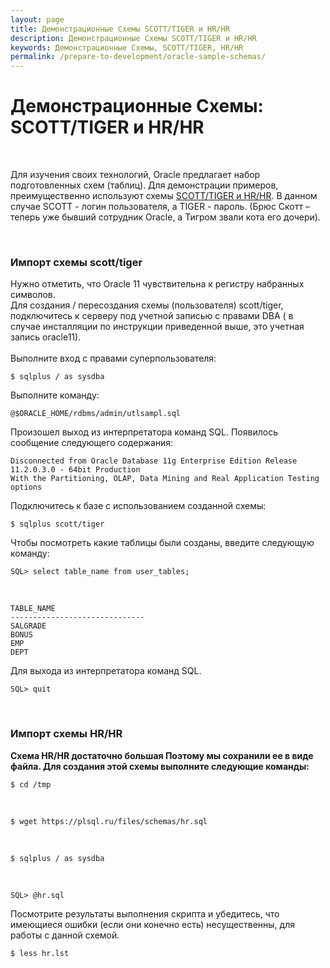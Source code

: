 ```yaml
---
layout: page
title: Демонстрационные Схемы SCOTT/TIGER и HR/HR
description: Демонстрационные Схемы SCOTT/TIGER и HR/HR
keywords: Демонстрационные Схемы, SCOTT/TIGER, HR/HR
permalink: /prepare-to-development/oracle-sample-schemas/
---
```


# Демонстрационные Схемы: SCOTT/TIGER и HR/HR

<br/>

<p>Для изучения своих технологий, Oracle предлагает набор подготовленных схем (таблиц). Для демонстрации примеров, преимущественно используют схемы <a href="http://odba.ru/showthread.php?t=298">SCOTT/TIGER и HR/HR</a>. В данном случае SCOTT - логин пользователя, а TIGER - пароль. (Брюс Скотт – теперь уже бывший сотрудник Oracle, а Тигром звали кота его дочери).</p>

<br/>
<h3>Импорт схемы scott/tiger</h3>

Нужно отметить, что Oracle 11 чувствительна к регистру набранных символов.
<br/>
Для создания / пересоздания схемы (пользователя) scott/tiger, подключитесь к серверу под учетной записью с правами DBA ( в случае инсталляции по инструкции приведенной выше, это учетная запись oracle11).
<br/><br/>
Выполните вход с правами суперпользователя:<br/>

    $ sqlplus / as sysdba

Выполните команду:

    @$ORACLE_HOME/rdbms/admin/utlsampl.sql

Произошел выход из интерпретатора команд SQL. Появилось сообщение следующего содержания:

    Disconnected from Oracle Database 11g Enterprise Edition Release 11.2.0.3.0 - 64bit Production
    With the Partitioning, OLAP, Data Mining and Real Application Testing options

Подключитесь к базе с использованием созданной схемы:

    $ sqlplus scott/tiger

Чтобы посмотреть какие таблицы были созданы, введите следующую команду:

    SQL> select table_name from user_tables;

<br/>

    TABLE_NAME
    ------------------------------
    SALGRADE
    BONUS
    EMP
    DEPT

Для выхода из интерпретатора команд SQL.<br/>

    SQL> quit

<br/>
<h3>Импорт схемы HR/HR</h3>

<strong> Схема HR/HR достаточно большая Поэтому мы сохранили ее в виде файла.
Для создания этой схемы выполните следующие команды: </strong>

    $ cd /tmp

<br/>

    $ wget https://plsql.ru/files/schemas/hr.sql

<br/>

    $ sqlplus / as sysdba

<br/>

    SQL> @hr.sql

Посмотрите результаты выполнения скрипта и убедитесь, что имеющиеся ошибки (если они конечно есть) несущественны, для работы с данной схемой.

    $ less hr.lst
